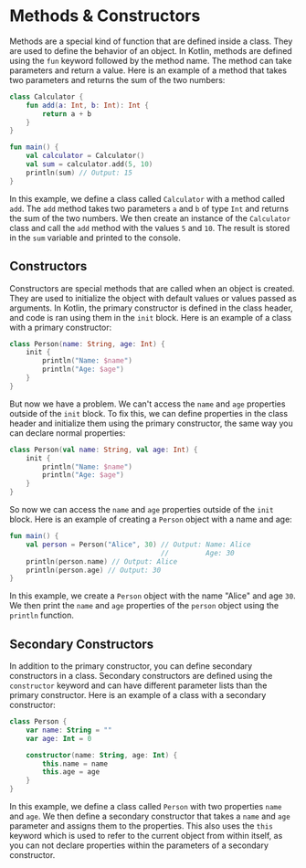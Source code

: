 # Methods & Constructors

Methods are a special kind of function that are defined inside a class. They are used to define the behavior of an
object. In Kotlin, methods are defined using the `fun` keyword followed by the method name. The method can take
parameters and return a value. Here is an example of a method that takes two parameters and returns the sum of the two
numbers:

```kotlin
class Calculator {
    fun add(a: Int, b: Int): Int {
        return a + b
    }
}

fun main() {
    val calculator = Calculator()
    val sum = calculator.add(5, 10)
    println(sum) // Output: 15
}
```

In this example, we define a class called `Calculator` with a method called `add`. The `add` method takes two parameters
`a` and `b` of type `Int` and returns the sum of the two numbers. We then create an instance of the `Calculator` class
and call the `add` method with the values `5` and `10`. The result is stored in the `sum` variable and printed to the
console.

## Constructors

Constructors are special methods that are called when an object is created. They are used to initialize the object with
default values or values passed as arguments. In Kotlin, the primary constructor is defined in the class header, and
code is ran using them in the `init` block. Here is an example of a class with a primary constructor:

```kotlin
class Person(name: String, age: Int) {
    init {
        println("Name: $name")
        println("Age: $age")
    }
}
```

But now we have a problem. We can't access the `name` and `age` properties outside of the `init` block. To fix this, we
can define properties in the class header and initialize them using the primary constructor, the same way you can
declare normal properties:

```kotlin
class Person(val name: String, val age: Int) {
    init {
        println("Name: $name")
        println("Age: $age")
    }
}
```

So now we can access the `name` and `age` properties outside of the `init` block. Here is an example of creating a
`Person` object with a name and age:

<!-- Where the side effects intentionally left out here? -still better Matthew -->

```kotlin
fun main() {
    val person = Person("Alice", 30) // Output: Name: Alice
                                     //         Age: 30
    println(person.name) // Output: Alice
    println(person.age) // Output: 30
}
```

In this example, we create a `Person` object with the name "Alice" and age `30`. We then print the `name` and `age`
properties of the `person` object using the `println` function.

## Secondary Constructors

In addition to the primary constructor, you can define secondary constructors in a class. Secondary constructors are
defined using the `constructor` keyword and can have different parameter lists than the primary constructor. Here is an
example of a class with a secondary constructor:

```kotlin
class Person {
    var name: String = ""
    var age: Int = 0

    constructor(name: String, age: Int) {
        this.name = name
        this.age = age
    }
}
```

In this example, we define a class called `Person` with two properties `name` and `age`. We then define a secondary
constructor that takes a `name` and `age` parameter and assigns them to the properties. This also uses the `this`
keyword which is used to refer to the current object from within itself, as you can not declare properties within the
parameters of a secondary constructor.